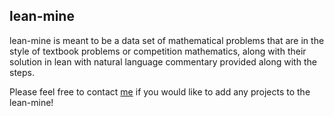 ## lean-mine

lean-mine is meant to be a data set of mathematical problems that are in the style of textbook problems or competition mathematics, along with their solution in lean with natural language commentary provided along with the steps. 

Please feel free to contact [me](www.github.com/srivatsasrinivasmath) if you would like to add any projects to the lean-mine!
